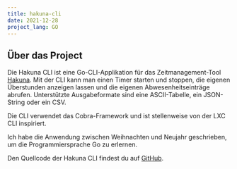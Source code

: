```yaml
---
title: hakuna-cli
date: 2021-12-28
project_lang: GO
---
```


## Über das Project

Die Hakuna CLI ist eine Go-CLI-Applikation für das Zeitmanagement-Tool [Hakuna](https://hakuna.ch).
Mit der CLI kann man einen Timer starten und stoppen, die eigenen Überstunden anzeigen lassen und die eigenen Abwesenheitseinträge abrufen. Unterstützte Ausgabeformate sind eine ASCII-Tabelle, ein JSON-String oder ein CSV.

Die CLI verwendet das Cobra-Framework und ist stellenweise von der LXC CLI inspiriert.

Ich habe die Anwendung zwischen Weihnachten und Neujahr geschrieben, um die Programmiersprache Go zu erlernen.

Den Quellcode der Hakuna CLI findest du auf [GitHub](https://github.com/hdahlheim/hakuna-go).
